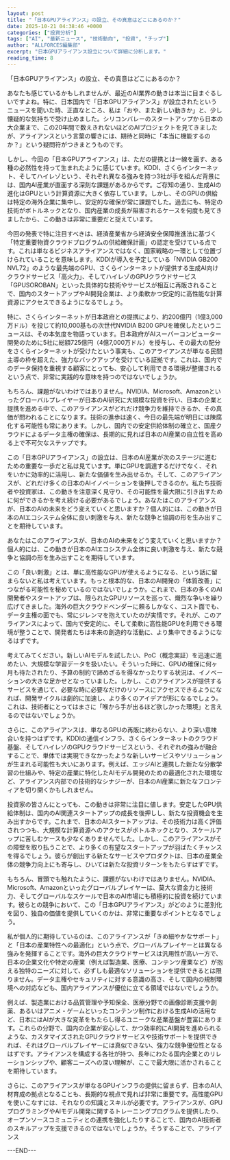 ```yaml
---
layout: post
title: "「日本GPUアライアンス」の設立、その真意はどこにあるのか？"
date: 2025-10-21 04:38:46 +0000
categories: ["投資分析"]
tags: ["AI", "最新ニュース", "技術動向", "投資", "チップ"]
author: "ALLFORCES編集部"
excerpt: "日本GPUアライアンス設立について詳細に分析します。"
reading_time: 8
---
```


「日本GPUアライアンス」の設立、その真意はどこにあるのか？

あなたも感じているかもしれませんが、最近のAI業界の動きは本当に目まぐるしいですよね。特に、日本国内で「日本GPUアライアンス」が設立されたというニュースを聞いた時、正直なところ、私は「おや、また新しい動きか」と、少し懐疑的な気持ちで受け止めました。シリコンバレーのスタートアップから日本の大企業まで、この20年間で数えきれないほどのAIプロジェクトを見てきましたが、アライアンスという言葉の響きには、期待と同時に「本当に機能するのか？」という疑問符がつきまとうものです。

しかし、今回の「日本GPUアライアンス」は、ただの提携とは一線を画す、ある種の必然性を持って生まれたように感じています。KDDI、さくらインターネット、そしてハイレゾという、それぞれ異なる強みを持つ3社が手を組んだ背景には、国内AI産業が直面する深刻な課題があるからです。ご存知の通り、生成AIの進化はGPUという計算資源に大きく依存しています。しかし、そのGPUの供給は特定の海外企業に集中し、安定的な確保が常に課題でした。過去にも、特定の技術がボトルネックとなり、国内産業の成長が阻害されるケースを何度も見てきましたから、この動きは非常に重要だと捉えています。

今回の発表で特に注目すべきは、経済産業省から経済安全保障推進法に基づく「特定重要物資クラウドプログラムの供給確保計画」の認定を受けている点です。これは単なるビジネスアライアンスではなく、国家戦略の一環として位置づけられていることを意味します。KDDIが導入を予定している「NVIDIA GB200 NVL72」のような最先端のGPU、さくらインターネットが提供する生成AI向けクラウドサービス「高火力」、そしてハイレゾのGPUクラウドサービス「GPUSOROBAN」といった具体的な技術やサービスが相互に再販されることで、国内のスタートアップやAI開発企業は、より柔軟かつ安定的に高性能な計算資源にアクセスできるようになるでしょう。

特に、さくらインターネットが日本政府との提携により、約200億円（1億3,000万ドル）を投じて約10,000基もの次世代NVIDIA B200 GPUを確保したというニュースは、その本気度を物語っています。日本政府がAIスーパーコンピューター開発のために5社に総額725億円（4億7,000万ドル）を授与し、その最大の配分をさくらインターネットが受けたという事実も、このアライアンスが単なる民間主導の枠を超えた、強力なバックアップを受けている証拠です。これは、国内でのデータ保持を重視する顧客にとっても、安心して利用できる環境が整備されるという点で、非常に実践的な意味を持つのではないでしょうか。

もちろん、課題がないわけではありません。NVIDIA、Microsoft、Amazonといったグローバルプレイヤーが日本のAI研究に大規模な投資を行い、日本の企業と提携を進める中で、このアライアンスがどれだけ競争力を維持できるか、その真価が問われることになります。技術の進歩は速く、今日の最先端が明日には陳腐化する可能性も常にあります。しかし、国内での安定供給体制の確立と、国産クラウドによるデータ主権の確保は、長期的に見れば日本のAI産業の自立性を高める上で不可欠なステップです。

この「日本GPUアライアンス」の設立は、日本のAI産業が次のステージに進むための重要な一歩だと私は見ています。単にGPUを調達するだけでなく、それをいかに効率的に活用し、新たな価値を生み出せるか。そして、このアライアンスが、どれだけ多くの日本のAIイノベーションを後押しできるのか。私たち技術者や投資家は、この動きを注意深く見守り、その可能性を最大限に引き出すために何ができるかを考え続ける必要があるでしょう。あなたはこのアライアンスが、日本のAIの未来をどう変えていくと思いますか？個人的には、この動きが日本のAIエコシステム全体に良い刺激を与え、新たな競争と協調の形を生み出すことを期待しています。

あなたはこのアライアンスが、日本のAIの未来をどう変えていくと思いますか？個人的には、この動きが日本のAIエコシステム全体に良い刺激を与え、新たな競争と協調の形を生み出すことを期待しています。

この「良い刺激」とは、単に高性能なGPUが使えるようになる、という話に留まらないと私は考えています。もっと根本的な、日本のAI開発の「体質改善」につながる可能性を秘めているのではないでしょうか。これまで、日本の多くのAI開発者やスタートアップは、限られたGPUリソースを巡って、熾烈な争いを繰り広げてきました。海外の巨大クラウドベンダーに頼るしかなく、コスト面でも、データ主権の面でも、常にジレンマを抱えていたのが実情です。それが、このアライアンスによって、国内で安定的に、そして柔軟に高性能GPUを利用できる環境が整うことで、開発者たちは本来の創造的な活動に、より集中できるようになるはずです。

考えてみてください。新しいAIモデルを試したい、PoC（概念実証）を迅速に進めたい、大規模な学習データを扱いたい。そういった時に、GPUの確保に何ヶ月も待たされたり、予算の制約で諦めざるを得なかったりする状況は、イノベーションの大きな足かせとなっていました。しかし、このアライアンスが提供するサービスを通じて、必要な時に必要なだけのリソースにアクセスできるようになれば、開発サイクルは劇的に加速し、より多くのアイデアが形になるでしょう。これは、技術者にとってはまさに「喉から手が出るほど欲しかった環境」と言えるのではないでしょうか。

さらに、このアライアンスは、単なるGPUの再販に終わらない、より深い意味合いを持つはずです。KDDIの通信インフラ、さくらインターネットのクラウド基盤、そしてハイレゾのGPUクラウドサービスという、それぞれの強みが融合することで、単体では実現できなかったような新しいサービスやソリューションが生まれる可能性も大いにあります。例えば、エッジAIと連携した新たな分散学習の仕組みや、特定の産業に特化したAIモデル開発のための最適化された環境など、アライアンス内部での技術的なシナジーが、日本のAI産業に新たなフロンティアを切り開くかもしれません。

投資家の皆さんにとっても、この動きは非常に注目に値します。安定したGPU供給体制は、国内のAI関連スタートアップの成長を後押しし、新たな投資機会を生み出すからです。これまで、日本のAIスタートアップは、その技術力は高く評価されつつも、大規模な計算資源へのアクセスがボトルネックとなり、スケールアップに苦しむケースも少なくありませんでした。しかし、このアライアンスがその障壁を取り払うことで、より多くの有望なスタートアップが羽ばたくチャンスを得るでしょう。彼らが創出する新たなサービスやプロダクトは、日本の産業全体の競争力向上にも寄与し、ひいては新たな投資リターンをもたらすはずです。

もちろん、冒頭でも触れたように、課題がないわけではありません。NVIDIA、Microsoft、Amazonといったグローバルプレイヤーは、莫大な資金力と技術力、そしてグローバルなスケールで日本のAI市場にも積極的に投資を続けています。彼らとの競争において、この「日本GPUアライアンス」がどのように差別化を図り、独自の価値を提供していくのかは、非常に重要なポイントとなるでしょう。

私が個人的に期待しているのは、このアライアンスが「きめ細やかなサポート」と「日本の産業特性への最適化」という点で、グローバルプレイヤーとは異なる強みを発揮することです。海外の巨大クラウドサービスは汎用性が高い一方で、日本の企業文化や特定の産業（例えば製造業、医療、コンテンツ産業など）が抱える独特のニーズに対して、必ずしも最適なソリューションを提供できるとは限りません。データ主権やセキュリティに対する意識の高さ、そして国内の規制環境への対応なども、国内アライアンスが優位に立てる領域ではないでしょうか。

例えば、製造業における品質管理や予知保全、医療分野での画像診断支援や創薬、あるいはアニメ・ゲームといったコンテンツ制作における生成AIの活用など、日本にはAIが大きな変革をもたらし得るユニークな産業基盤が豊富にあります。これらの分野で、国内の企業が安心して、かつ効率的にAI開発を進められるような、カスタマイズされたGPUクラウドサービスや技術サポートを提供できれば、それはグローバルプレイヤーには真似できない、強力な競争優位性となるはずです。アライアンスを構成する各社が持つ、長年にわたる国内企業とのリレーションシップや、顧客ニーズへの深い理解が、ここで最大限に活かされることを期待しています。

さらに、このアライアンスが単なるGPUインフラの提供に留まらず、日本のAI人材育成の拠点となることも、長期的な視点で見れば非常に重要です。高性能GPUを使いこなすには、それなりの知識とスキルが必要です。アライアンスが、GPUプログラミングやAIモデル開発に関するトレーニングプログラムを提供したり、オープンソースコミュニティとの連携を強化したりすることで、国内のAI技術者のスキルアップを支援できるのではないでしょうか。そうすることで、アライアンス

---END---